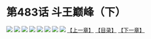 # 第483话 斗王巅峰（下）
![](https://mhpic.xiaomingtaiji.net/comic/D/斗破苍穹拆分版/483话/1.jpg-zymk.middle.webp)
![](https://mhpic.xiaomingtaiji.net/comic/D/斗破苍穹拆分版/483话/2.jpg-zymk.middle.webp)
![](https://mhpic.xiaomingtaiji.net/comic/D/斗破苍穹拆分版/483话/3.jpg-zymk.middle.webp)
![](https://mhpic.xiaomingtaiji.net/comic/D/斗破苍穹拆分版/483话/4.jpg-zymk.middle.webp)
![](https://mhpic.xiaomingtaiji.net/comic/D/斗破苍穹拆分版/483话/5.jpg-zymk.middle.webp)
![](https://mhpic.xiaomingtaiji.net/comic/D/斗破苍穹拆分版/483话/6.jpg-zymk.middle.webp)
![](https://mhpic.xiaomingtaiji.net/comic/D/斗破苍穹拆分版/483话/7.jpg-zymk.middle.webp)
![](https://mhpic.xiaomingtaiji.net/comic/D/斗破苍穹拆分版/483话/8.jpg-zymk.middle.webp)
[【上一章】](./482.md)
[【目录】](./READMD.md)
[【下一章】](./484.md)

